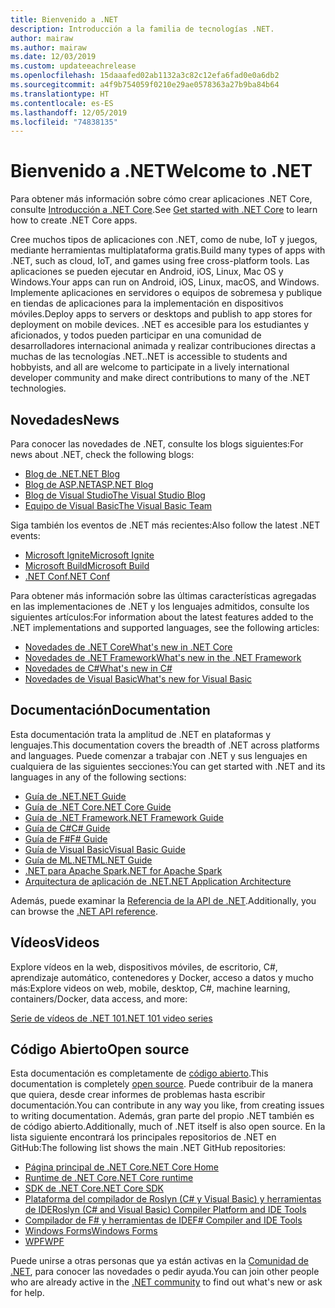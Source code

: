 ```yaml
---
title: Bienvenido a .NET
description: Introducción a la familia de tecnologías .NET.
author: mairaw
ms.author: mairaw
ms.date: 12/03/2019
ms.custom: updateeachrelease
ms.openlocfilehash: 15daaafed02ab1132a3c82c12efa6fad0e0a6db2
ms.sourcegitcommit: a4f9b754059f0210e29ae0578363a27b9ba84b64
ms.translationtype: HT
ms.contentlocale: es-ES
ms.lasthandoff: 12/05/2019
ms.locfileid: "74838135"
---
```

# <a name="welcome-to-net"></a><span data-ttu-id="07cfc-103">Bienvenido a .NET</span><span class="sxs-lookup"><span data-stu-id="07cfc-103">Welcome to .NET</span></span>

<span data-ttu-id="07cfc-104">Para obtener más información sobre cómo crear aplicaciones .NET Core, consulte [Introducción a .NET Core](core/get-started.md).</span><span class="sxs-lookup"><span data-stu-id="07cfc-104">See [Get started with .NET Core](core/get-started.md) to learn how to create .NET Core apps.</span></span>

<span data-ttu-id="07cfc-105">Cree muchos tipos de aplicaciones con .NET, como de nube, IoT y juegos, mediante herramientas multiplataforma gratis.</span><span class="sxs-lookup"><span data-stu-id="07cfc-105">Build many types of apps with .NET, such as cloud, IoT, and games using free cross-platform tools.</span></span> <span data-ttu-id="07cfc-106">Las aplicaciones se pueden ejecutar en Android, iOS, Linux, Mac OS y Windows.</span><span class="sxs-lookup"><span data-stu-id="07cfc-106">Your apps can run on Android, iOS, Linux, macOS, and Windows.</span></span> <span data-ttu-id="07cfc-107">Implemente aplicaciones en servidores o equipos de sobremesa y publique en tiendas de aplicaciones para la implementación en dispositivos móviles.</span><span class="sxs-lookup"><span data-stu-id="07cfc-107">Deploy apps to servers or desktops and publish to app stores for deployment on mobile devices.</span></span> <span data-ttu-id="07cfc-108">.NET es accesible para los estudiantes y aficionados, y todos pueden participar en una comunidad de desarrolladores internacional animada y realizar contribuciones directas a muchas de las tecnologías .NET.</span><span class="sxs-lookup"><span data-stu-id="07cfc-108">.NET is accessible to students and hobbyists, and all are welcome to participate in a lively international developer community and make direct contributions to many of the .NET technologies.</span></span>

## <a name="news"></a><span data-ttu-id="07cfc-109">Novedades</span><span class="sxs-lookup"><span data-stu-id="07cfc-109">News</span></span>

<span data-ttu-id="07cfc-110">Para conocer las novedades de .NET, consulte los blogs siguientes:</span><span class="sxs-lookup"><span data-stu-id="07cfc-110">For news about .NET, check the following blogs:</span></span>

- [<span data-ttu-id="07cfc-111">Blog de .NET</span><span class="sxs-lookup"><span data-stu-id="07cfc-111">.NET Blog</span></span>](https://devblogs.microsoft.com/dotnet/)
- [<span data-ttu-id="07cfc-112">Blog de ASP.NET</span><span class="sxs-lookup"><span data-stu-id="07cfc-112">ASP.NET Blog</span></span>](https://devblogs.microsoft.com/aspnet/)
- [<span data-ttu-id="07cfc-113">Blog de Visual Studio</span><span class="sxs-lookup"><span data-stu-id="07cfc-113">The Visual Studio Blog</span></span>](https://devblogs.microsoft.com/visualstudio/)
- [<span data-ttu-id="07cfc-114">Equipo de Visual Basic</span><span class="sxs-lookup"><span data-stu-id="07cfc-114">The Visual Basic Team</span></span>](https://devblogs.microsoft.com/vbteam/)

<span data-ttu-id="07cfc-115">Siga también los eventos de .NET más recientes:</span><span class="sxs-lookup"><span data-stu-id="07cfc-115">Also follow the latest .NET events:</span></span>

- [<span data-ttu-id="07cfc-116">Microsoft Ignite</span><span class="sxs-lookup"><span data-stu-id="07cfc-116">Microsoft Ignite</span></span>](https://www.microsoft.com/ignite)
- [<span data-ttu-id="07cfc-117">Microsoft Build</span><span class="sxs-lookup"><span data-stu-id="07cfc-117">Microsoft Build</span></span>](https://www.microsoft.com/build)
- [<span data-ttu-id="07cfc-118">.NET Conf</span><span class="sxs-lookup"><span data-stu-id="07cfc-118">.NET Conf</span></span>](https://www.dotnetconf.net/)

<span data-ttu-id="07cfc-119">Para obtener más información sobre las últimas características agregadas en las implementaciones de .NET y los lenguajes admitidos, consulte los siguientes artículos:</span><span class="sxs-lookup"><span data-stu-id="07cfc-119">For information about the latest features added to the .NET implementations and supported languages, see the following articles:</span></span>

- [<span data-ttu-id="07cfc-120">Novedades de .NET Core</span><span class="sxs-lookup"><span data-stu-id="07cfc-120">What's new in .NET Core</span></span>](core/whats-new/index.md)
- [<span data-ttu-id="07cfc-121">Novedades de .NET Framework</span><span class="sxs-lookup"><span data-stu-id="07cfc-121">What's new in the .NET Framework</span></span>](framework/whats-new/index.md)
- [<span data-ttu-id="07cfc-122">Novedades de C#</span><span class="sxs-lookup"><span data-stu-id="07cfc-122">What's new in C#</span></span>](csharp/whats-new/index.md)
- [<span data-ttu-id="07cfc-123">Novedades de Visual Basic</span><span class="sxs-lookup"><span data-stu-id="07cfc-123">What's new for Visual Basic</span></span>](visual-basic/getting-started/whats-new.md)

## <a name="documentation"></a><span data-ttu-id="07cfc-124">Documentación</span><span class="sxs-lookup"><span data-stu-id="07cfc-124">Documentation</span></span>

<span data-ttu-id="07cfc-125">Esta documentación trata la amplitud de .NET en plataformas y lenguajes.</span><span class="sxs-lookup"><span data-stu-id="07cfc-125">This documentation covers the breadth of .NET across platforms and languages.</span></span> <span data-ttu-id="07cfc-126">Puede comenzar a trabajar con .NET y sus lenguajes en cualquiera de las siguientes secciones:</span><span class="sxs-lookup"><span data-stu-id="07cfc-126">You can get started with .NET and its languages in any of the following sections:</span></span>

- [<span data-ttu-id="07cfc-127">Guía de .NET</span><span class="sxs-lookup"><span data-stu-id="07cfc-127">.NET Guide</span></span>](standard/index.md)
- [<span data-ttu-id="07cfc-128">Guía de .NET Core</span><span class="sxs-lookup"><span data-stu-id="07cfc-128">.NET Core Guide</span></span>](core/index.md)
- [<span data-ttu-id="07cfc-129">Guía de .NET Framework</span><span class="sxs-lookup"><span data-stu-id="07cfc-129">.NET Framework Guide</span></span>](framework/index.md)
- [<span data-ttu-id="07cfc-130">Guía de C#</span><span class="sxs-lookup"><span data-stu-id="07cfc-130">C# Guide</span></span>](csharp/index.yml)
- [<span data-ttu-id="07cfc-131">Guía de F#</span><span class="sxs-lookup"><span data-stu-id="07cfc-131">F# Guide</span></span>](fsharp/index.yml)
- [<span data-ttu-id="07cfc-132">Guía de Visual Basic</span><span class="sxs-lookup"><span data-stu-id="07cfc-132">Visual Basic Guide</span></span>](visual-basic/index.yml)
- [<span data-ttu-id="07cfc-133">Guía de ML.NET</span><span class="sxs-lookup"><span data-stu-id="07cfc-133">ML.NET Guide</span></span>](machine-learning/index.yml)
- [<span data-ttu-id="07cfc-134">.NET para Apache Spark</span><span class="sxs-lookup"><span data-stu-id="07cfc-134">.NET for Apache Spark</span></span>](spark/index.yml)
- [<span data-ttu-id="07cfc-135">Arquitectura de aplicación de .NET</span><span class="sxs-lookup"><span data-stu-id="07cfc-135">.NET Application Architecture</span></span>](architecture/index.yml)

<span data-ttu-id="07cfc-136">Además, puede examinar la [Referencia de la API de .NET](/dotnet/api).</span><span class="sxs-lookup"><span data-stu-id="07cfc-136">Additionally, you can browse the [.NET API reference](/dotnet/api).</span></span>

## <a name="videos"></a><span data-ttu-id="07cfc-137">Vídeos</span><span class="sxs-lookup"><span data-stu-id="07cfc-137">Videos</span></span>

<span data-ttu-id="07cfc-138">Explore vídeos en la web, dispositivos móviles, de escritorio, C#, aprendizaje automático, contenedores y Docker, acceso a datos y mucho más:</span><span class="sxs-lookup"><span data-stu-id="07cfc-138">Explore videos on web, mobile, desktop, C#, machine learning, containers/Docker, data access, and more:</span></span>

[<span data-ttu-id="07cfc-139">Serie de vídeos de .NET 101</span><span class="sxs-lookup"><span data-stu-id="07cfc-139">.NET 101 video series</span></span>](https://dotnet.microsoft.com/learn/videos)

## <a name="open-source"></a><span data-ttu-id="07cfc-140">Código Abierto</span><span class="sxs-lookup"><span data-stu-id="07cfc-140">Open source</span></span>

<span data-ttu-id="07cfc-141">Esta documentación es completamente de [código abierto](https://github.com/dotnet/docs).</span><span class="sxs-lookup"><span data-stu-id="07cfc-141">This documentation is completely [open source](https://github.com/dotnet/docs).</span></span> <span data-ttu-id="07cfc-142">Puede contribuir de la manera que quiera, desde crear informes de problemas hasta escribir documentación.</span><span class="sxs-lookup"><span data-stu-id="07cfc-142">You can contribute in any way you like, from creating issues to writing documentation.</span></span> <span data-ttu-id="07cfc-143">Además, gran parte del propio .NET también es de código abierto.</span><span class="sxs-lookup"><span data-stu-id="07cfc-143">Additionally, much of .NET itself is also open source.</span></span> <span data-ttu-id="07cfc-144">En la lista siguiente encontrará los principales repositorios de .NET en GitHub:</span><span class="sxs-lookup"><span data-stu-id="07cfc-144">The following list shows the main .NET GitHub repositories:</span></span>

- [<span data-ttu-id="07cfc-145">Página principal de .NET Core</span><span class="sxs-lookup"><span data-stu-id="07cfc-145">.NET Core Home</span></span>](https://github.com/dotnet/core)
- [<span data-ttu-id="07cfc-146">Runtime de .NET Core</span><span class="sxs-lookup"><span data-stu-id="07cfc-146">.NET Core runtime</span></span>](https://github.com/dotnet/runtime)
- [<span data-ttu-id="07cfc-147">SDK de .NET Core</span><span class="sxs-lookup"><span data-stu-id="07cfc-147">.NET Core SDK</span></span>](https://github.com/dotnet/sdk)
- [<span data-ttu-id="07cfc-148">Plataforma del compilador de Roslyn (C# y Visual Basic) y herramientas de IDE</span><span class="sxs-lookup"><span data-stu-id="07cfc-148">Roslyn (C# and Visual Basic) Compiler Platform and IDE Tools</span></span>](https://github.com/dotnet/roslyn)
- [<span data-ttu-id="07cfc-149">Compilador de F# y herramientas de IDE</span><span class="sxs-lookup"><span data-stu-id="07cfc-149">F# Compiler and IDE Tools</span></span>](https://github.com/dotnet/fsharp)
- [<span data-ttu-id="07cfc-150">Windows Forms</span><span class="sxs-lookup"><span data-stu-id="07cfc-150">Windows Forms</span></span>](https://github.com/dotnet/winforms)
- [<span data-ttu-id="07cfc-151">WPF</span><span class="sxs-lookup"><span data-stu-id="07cfc-151">WPF</span></span>](https://github.com/dotnet/wpf)

<span data-ttu-id="07cfc-152">Puede unirse a otras personas que ya están activas en la [Comunidad de .NET](https://dotnet.microsoft.com/platform/community), para conocer las novedades o pedir ayuda.</span><span class="sxs-lookup"><span data-stu-id="07cfc-152">You can join other people who are already active in the [.NET community](https://dotnet.microsoft.com/platform/community) to find out what's new or ask for help.</span></span>
